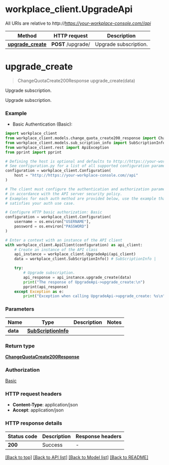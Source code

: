 # workplace_client.UpgradeApi

All URIs are relative to *http://https://your-workplace-console.com//api*

Method | HTTP request | Description
------------- | ------------- | -------------
[**upgrade_create**](UpgradeApi.md#upgrade_create) | **POST** /upgrade/ | Upgrade subscription.


# **upgrade_create**
> ChangeQuotaCreate200Response upgrade_create(data)

Upgrade subscription.

Upgrade subscription.

### Example

* Basic Authentication (Basic):

```python
import workplace_client
from workplace_client.models.change_quota_create200_response import ChangeQuotaCreate200Response
from workplace_client.models.sub_scription_info import SubScriptionInfo
from workplace_client.rest import ApiException
from pprint import pprint

# Defining the host is optional and defaults to http://https://your-workplace-console.com//api
# See configuration.py for a list of all supported configuration parameters.
configuration = workplace_client.Configuration(
    host = "http://https://your-workplace-console.com//api"
)

# The client must configure the authentication and authorization parameters
# in accordance with the API server security policy.
# Examples for each auth method are provided below, use the example that
# satisfies your auth use case.

# Configure HTTP basic authorization: Basic
configuration = workplace_client.Configuration(
    username = os.environ["USERNAME"],
    password = os.environ["PASSWORD"]
)

# Enter a context with an instance of the API client
with workplace_client.ApiClient(configuration) as api_client:
    # Create an instance of the API class
    api_instance = workplace_client.UpgradeApi(api_client)
    data = workplace_client.SubScriptionInfo() # SubScriptionInfo | 

    try:
        # Upgrade subscription.
        api_response = api_instance.upgrade_create(data)
        print("The response of UpgradeApi->upgrade_create:\n")
        pprint(api_response)
    except Exception as e:
        print("Exception when calling UpgradeApi->upgrade_create: %s\n" % e)
```



### Parameters


Name | Type | Description  | Notes
------------- | ------------- | ------------- | -------------
 **data** | [**SubScriptionInfo**](SubScriptionInfo.md)|  | 

### Return type

[**ChangeQuotaCreate200Response**](ChangeQuotaCreate200Response.md)

### Authorization

[Basic](../README.md#Basic)

### HTTP request headers

 - **Content-Type**: application/json
 - **Accept**: application/json

### HTTP response details

| Status code | Description | Response headers |
|-------------|-------------|------------------|
**200** | Success |  -  |

[[Back to top]](#) [[Back to API list]](../README.md#documentation-for-api-endpoints) [[Back to Model list]](../README.md#documentation-for-models) [[Back to README]](../README.md)

